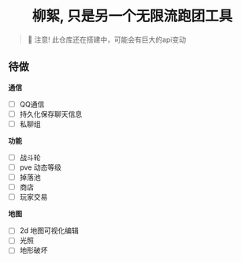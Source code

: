 <div align="center">

# 柳絮, 只是另一个无限流跑团工具


</div>


> 🚧 注意! 此仓库还在搭建中，可能会有巨大的api变动

## 待做

**通信**
- [ ] QQ通信
- [ ] 持久化保存聊天信息
- [ ] 私聊组

**功能**
- [ ] 战斗轮
- [ ] pve 动态等级
- [ ] 掉落池
- [ ] 商店
- [ ] 玩家交易

**地图**
- [ ] 2d 地图可视化编辑
- [ ] 光照
- [ ] 地形破坏
